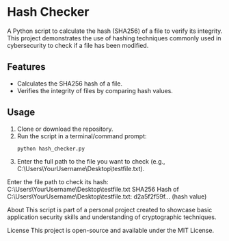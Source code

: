 # Hash Checker

A Python script to calculate the hash (SHA256) of a file to verify its integrity. This project demonstrates the use of hashing techniques commonly used in cybersecurity to check if a file has been modified.

## Features
- Calculates the SHA256 hash of a file.
- Verifies the integrity of files by comparing hash values.

## Usage
1. Clone or download the repository.
2. Run the script in a terminal/command prompt:
   ```bash
   python hash_checker.py

3. Enter the full path to the file you want to check (e.g., C:\Users\YourUsername\Desktop\testfile.txt).

Enter the file path to check its hash: C:\Users\YourUsername\Desktop\testfile.txt
SHA256 Hash of C:\Users\YourUsername\Desktop\testfile.txt: d2a5f2f59f... (hash value)


About
This script is part of a personal project created to showcase basic application security skills and understanding of cryptographic techniques.

License
This project is open-source and available under the MIT License.